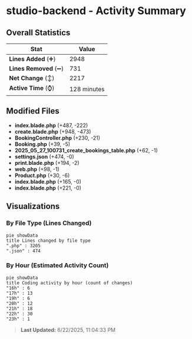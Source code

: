 # studio-backend - Activity Summary 

## Overall Statistics

| Stat                   | Value                                                             |
| ---------------------- | ----------------------------------------------------------------- |
| **Lines Added** (➕)   | 2948                                          |
| **Lines Removed** (➖) | 731                                        |
| **Net Change** (↕)    | 2217                |
| **Active Time** (⌚)   | 128 minutes |


## Modified Files
- **index.blade.php** (+487, -222)
- **create.blade.php** (+948, -473)
- **BookingController.php** (+230, -21)
- **Booking.php** (+39, -5)
- **2025_05_27_100731_create_bookings_table.php** (+62, -1)
- **settings.json** (+474, -0)
- **print.blade.php** (+194, -2)
- **web.php** (+98, -1)
- **Product.php** (+30, -6)
- **index.blade.php** (+165, -0)
- **index.blade.php** (+221, -0)

## Visualizations

### By File Type (Lines Changed)

```mermaid
pie showData
title Lines changed by file type
".php" : 3205
".json" : 474
```

### By Hour (Estimated Activity Count)

```mermaid
pie showData
title Coding activity by hour (count of changes)
"16h" : 6
"17h" : 13
"19h" : 6
"20h" : 12
"21h" : 18
"22h" : 30
"23h" : 1
```


> **Last Updated:** 6/22/2025, 11:04:33 PM